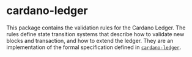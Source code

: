 # cardano-ledger

This package contains the validation rules for the Cardano Ledger. The rules
define state transition systems that describe how to validate new blocks and
transaction, and how to extend the ledger. They are an implementation of the
formal specification defined in
[`cardano-ledger`](https://github.com/intersectmbo/cardano-ledger).
